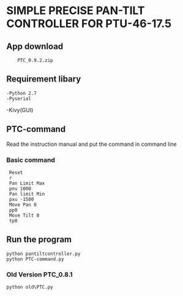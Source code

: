 # SIMPLE PRECISE PAN-TILT CONTROLLER FOR PTU-46-17.5
## App download
        PTC_0.9.2.zip 
## Requirement libary
    -Python 2.7
    -Pyserial
-Kivy(GUI)
## PTC-command
Read the instruction manual and put the command in command line
### Basic command 
	 Reset
	 r
	 Pan Limit Max
	 pnu 1000
	 Pan limit Min
	 pxu -1500
	 Move Pan 0
	 pp0 
	 Move Tilt 0 
	 tp0
## Run the program 
	python pantiltcontroller.py
	python PTC-command.py
### Old Version PTC_0.8.1
	python old\PTC.py
	

